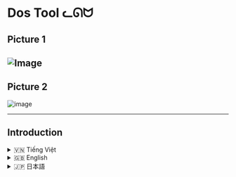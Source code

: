 # Dos Tool ᓚᘏᗢ

## Picture 1
![Image](https://github.com/user-attachments/assets/3216e857-a591-46c6-ac36-b98ab480a1ad)
----------
## Picture 2
![image](https://github.com/user-attachments/assets/f5ad12f0-5203-4d30-8517-2edf4a9145ea)

-----------
## Introduction
<details>
<summary> 🇻🇳  Tiếng Việt</summary>

## Mô tả

**Dos Tool** là một công cụ mã nguồn mở được viết bằng Python, cho phép bạn thực hiện các cuộc tấn công DoS (Từ chối Dịch vụ) vào các máy chủ web. Công cụ này hỗ trợ nhiều phương thức tấn công khác nhau, bao gồm:

*   **GET Flood:** Gửi một lượng lớn các yêu cầu GET đến máy chủ mục tiêu.
*   **POST Flood:** Gửi một lượng lớn các yêu cầu POST với dữ liệu ngẫu nhiên đến máy chủ mục tiêu.
*   **Mixed HTTP Methods:**  Kết hợp các phương thức HTTP khác nhau (GET, POST, PUT, DELETE) để tấn công.
*   **Slowloris:** Duy trì nhiều kết nối HTTP đến máy chủ mục tiêu, nhưng chỉ gửi các header không hoàn chỉnh, làm cạn kiệt tài nguyên của máy chủ.
*   **R.U.D.Y (R-U-Dead-Yet):** Gửi các yêu cầu POST với trường `Content-Length` rất lớn, nhưng sau đó gửi dữ liệu thực tế rất chậm, từng byte một, làm máy chủ phải chờ đợi trong thời gian dài.
*  **Search Engine Attack:**  Gửi requests đến trang tìm kiếm (ví dụ như: /search?=...).

Công cụ cũng cho phép bạn tùy chỉnh các tham số như số lượng luồng, thời gian tấn công, User-Agent, cookie, và nhiều tham số khác.

## ⚠️ Cảnh báo ⚠️

*   **Trách nhiệm pháp lý:** Việc sử dụng công cụ này để tấn công các hệ thống mà bạn không có quyền truy cập là **bất hợp pháp** và có thể dẫn đến hậu quả pháp lý nghiêm trọng.  Chỉ sử dụng công cụ này trên các hệ thống mà bạn có quyền kiểm thử.
*   **Ảnh hưởng đến hệ thống:** Các cuộc tấn công DoS có thể làm gián đoạn hoặc ngừng hoạt động của các dịch vụ trực tuyến. Hãy cân nhắc kỹ lưỡng trước khi thực hiện tấn công.
*   **Mục đích giáo dục:** Công cụ này được thiết kế cho mục đích giáo dục và nghiên cứu bảo mật. Tác giả không chịu trách nhiệm cho bất kỳ hành vi sử dụng sai mục đích nào.

## Các tính năng chính

*   **Đa luồng:** Tấn công đồng thời bằng nhiều luồng, tăng hiệu quả tấn công.
*   **Tùy biến cao:**  Cho phép tùy chỉnh nhiều tham số như:
    *   Số lượng luồng.
    *   Thời gian tấn công.
    *   User-Agent (từ file hoặc thủ công).
    *   Cookie.
    *   Headers tùy chỉnh (cho Slowloris và R.U.D.Y).
    *   Tốc độ làm mới (cập nhật thông tin).
*   **Hỗ trợ nhiều phương thức tấn công:** GET, POST, PUT, DELETE, Slowloris, R.U.D.Y, và Search Engine Attack.
*   **Giao diện trực quan:** Sử dụng thư viện `rich` để hiển thị thông tin trạng thái tấn công một cách đẹp mắt và dễ theo dõi.
*   **Logging:** Ghi lại log của cuộc tấn công vào file (tùy chọn).
*   **Tự động tạo User-Agent, Request:** Nếu bạn chọn.

## Cài đặt

1.  **Cài đặt Python:** Đảm bảo bạn đã cài đặt Python 3.7 trở lên.
2.  **Clone repository (hoặc tải xuống):**
    ```bash
    git clone https://github.com/Rin1809/Dos_Tool.git
    cd Dos-Tool
    ```
3.   **(Tùy chọn) Tạo và kích hoạt môi trường ảo:**  Điều này được khuyến nghị để tránh xung đột thư viện.
    ```bash
     python -m venv moitruongao
    ```

    * Trên window:
        ```
        moitruongao\Scripts\activate
        ```

    * Trên (Linux/macOS):
         ```
         source moitruongao/bin/activate
         ```
4.  **Cài đặt các thư viện cần thiết:**  `requirements.txt` đã được tạo sẵn (nằm trong folder).
    *Nếu chưa có `requirements.txt` hãy tạo thủ công (với nội dung liệt kê các thư viện sau):
        ```
        requests
        aiohttp
        rich
        ```
     ```bash
     pip install -r requirements.txt
     ```

## Cách sử dụng

1.  **Chạy file `run.bat`:** File này sẽ tự động kiểm tra và cài đặt môi trường ảo (nếu chưa có), cài đặt các thư viện cần thiết, và sau đó chạy công cụ.

2.  **Nhập các tham số:**  Công cụ sẽ yêu cầu bạn nhập các thông tin sau:
    *   **Chế độ tấn công:**  Chọn một trong các chế độ:
        *   **1:** Tấn công GET đơn giản (mặc định).
        *   **2:** Tấn công TÙY CHỈNH (cho phép chọn nhiều phương thức HTTP).
        *   **3:** Tấn công Slowloris.
        *   **4:** Tấn công R.U.D.Y.
        *   **5:**  Tấn công SEARCH
    *   **URL mục tiêu:**
        *   **Từ file:**  Nhập tên file chứa danh sách các URL (mỗi URL một dòng). Ví dụ: `urls.txt`.
        *   **Thủ công:** Nhập trực tiếp URL, ví dụ: `https://example.com`.
        *  Với Search engine, bạn nhập URL có dạng: `https://yurineko.my/search?query=` (Nếu thủ công), và làm theo hướng dẫn.
    *   **Số lượng luồng:**  Số lượng kết nối đồng thời (ví dụ: 100).
    *   **Tốc độ làm mới (refresh rate):**  Thời gian cập nhật thông tin trạng thái (ví dụ: 0.5 giây).
    *   **Thời gian tấn công:**  Thời gian tấn công (giây). Nhập `0` để tấn công vĩnh viễn (không khuyến khích).
    *   **Tùy chọn phương thức HTTP (nếu chọn chế độ TÙY CHỈNH):**  Nhập các phương thức tấn công, cách nhau bởi dấu phẩy, ví dụ: `GET, POST, PUT`.  Hoặc nhập `ALL` để chọn tất cả.
    *   **Tùy chọn cookie:**  Nếu muốn thêm cookie, nhập `y` và nhập giá trị cookie. Nếu không, nhập `n`.
    *   **Tùy chọn User-Agent:**
        *   **Từ file:**  Nhập tên file chứa danh sách User-Agent (mỗi User-Agent một dòng). Ví dụ: `user_agents.txt`.
        *   **Thủ công:** Nhập User-Agent trực tiếp.
    * **(Chỉ với SLOWLORIS) Ports**  chọn: `80` (HTTP), `443` (HTTPS), hoặc cả hai (`3`).
    * **(Chỉ với SLOWLORIS và R.U.D.Y)**  Chọn lấy header `tự động` hay `thủ công`.
    *   **Lưu log:**  Nếu muốn lưu log, nhập `y`. Nếu không, nhập `n`.

3.  **Theo dõi tiến trình:** Công cụ sẽ hiển thị bảng trạng thái tấn công, bao gồm các thông tin:
    *   Tổng số luồng.
    *   Tổng số yêu cầu.
    *   Số yêu cầu thành công.
    *   Số yêu cầu thất bại.
    *   Thời gian đã trôi qua.
    *   Tiến trình chi tiết cho từng URL (đã hoàn thành / tổng số, phần trăm, tốc độ).
    *   Log các hoạt động gần đây (10 hoạt động cuối).

4.  **Dừng tấn công:**  Nhấn `Ctrl + C` để dừng tấn công.

## Ví dụ chi tiết (rất chi tiết, từng option 1)

**Ví dụ 1: Tấn công GET đơn giản vào một URL**

1.  Chạy `run.bat`.
2.  Chọn chế độ tấn công: `1` (GET).
3.  Chọn cách nhập URL: `2` (thủ công).
4.  Nhập URL: `https://example.com`.
5.  Nhập số luồng: `50`.
6.  Nhập tốc độ làm mới: `0.5`.
7.  Nhập thời gian tấn công: `60` (tấn công trong 60 giây).
8.  Thêm cookie?: `n`.
9.  Chọn User-Agent: `2` (thủ công).
10. Nhập User-Agent: `Mozilla/5.0 (Windows NT 10.0; Win64; x64) AppleWebKit/537.36 (KHTML, like Gecko) Chrome/91.0.4472.124 Safari/537.36`.
11. Lưu log?: `y`.

**Ví dụ 2: Tấn công tùy chỉnh với nhiều phương thức HTTP vào nhiều URL từ file**

1.  Tạo một file `urls.txt` với nội dung sau (mỗi URL một dòng):

    ```
    https://example.com
    https://example.net
    https://example.org
    ```
2.  Chạy `run.bat`.
3.  Chọn chế độ tấn công: `2` (TÙY CHỈNH).
4.  Chọn cách nhập URL: `1` (từ file).
5.  Nhập tên file: `urls.txt`.
6.  Nhập số luồng: `100`.
7.  Nhập tốc độ làm mới: `1`.
8.  Nhập thời gian tấn công: `0` (tấn công vĩnh viễn - *không khuyến khích*, hãy cẩn thận!).
9.  Chọn các phương thức HTTP: `GET, POST`.
10. Thêm cookie?: `y`.
11. Nhập giá trị cookie: `sessionid=abcdef123456; csrftoken=xyz789`.
12. Chọn User-Agent: `1` (từ file).
13. Nhập tên file chứa User-Agent: `user_agents.txt` (bạn cần tạo file này, mỗi dòng một User-Agent).
14. Lưu log?: `n`.

**Ví dụ 3: Tấn công Slowloris**

1.  Chạy `run.bat`
2.  Chọn chế độ tấn công: `3` (Slowloris).
3.  Chọn cách nhập URL: `2` (Nhập thủ công)
4. Nhập URL: `http://example.com`
5. Nhập số lượng: `200`.
6.  Nhập tốc độ làm mới: `0.5`.
7. Nhập thời gian tấn công `30`.
8. Thêm cookie: `n`.
9. Chọn cách lấy headers: `1` (tự động) (Với Slowloris thì nên tự động)
10. Chọn cổng tấn công `3` (Cả hai 80 và 443)
11. Lưu log: `n`

**Ví dụ 4: Tấn công R.U.D.Y.**
Tương tự như trên, nhưng:
 *  Chọn chế độ tấn công `4`.
 * Nên chọn lấy Headers `tự động`.

**Ví dụ 5: Tấn công Search engine**
1.  Chạy `run.bat`
2.  Chọn chế độ tấn công: `5`.
3.  Chọn cách nhập URL: `2` (thủ công)
4. Nhập url search: `https://example.com/search?q=`.
5. Chọn `Có` muốn thêm từ khóa tìm kiếm không?: `y`
6. Nhập từ khóa: `dos,attack,python`.
7.  Và nhập các thông tin khác (threads, time,...)

**Lưu ý quan trọng về Slowloris và R.U.D.Y:**

*   Hai phương thức tấn công này khai thác các lỗ hổng ở tầng ứng dụng (Layer 7), không phải tầng mạng (Layer 3/4 như SYN Flood).
*   Chúng hoạt động bằng cách làm cho máy chủ web "bận rộn" với các kết nối dở dang, thay vì làm quá tải băng thông.
*   Cần điều chỉnh các tham số (như số lượng luồng, thời gian chờ) cho phù hợp với từng mục tiêu.

</details>

<details>
<summary> 🇬🇧 English</summary>

## Description

**Dos Tool** is an open-source tool written in Python that allows you to perform DoS (Denial of Service) attacks on web servers.  This tool supports various attack methods, including:

*   **GET Flood:** Sends a large number of GET requests to the target server.
*   **POST Flood:** Sends a large number of POST requests with random data to the target server.
*   **Mixed HTTP Methods:** Combines different HTTP methods (GET, POST, PUT, DELETE) to attack.
*   **Slowloris:** Maintains multiple HTTP connections to the target server, but only sends incomplete headers, exhausting the server's resources.
*   **R.U.D.Y (R-U-Dead-Yet):** Sends POST requests with a very large `Content-Length` field, but then sends the actual data very slowly, byte by byte, forcing the server to wait for a long time.
* **Search Engine Attack:** Sends requests to a search page (eg: /search?=...).

The tool also allows you to customize parameters such as the number of threads, attack duration, User-Agent, cookies, and more.

## ⚠️ Warning ⚠️

*   **Legal Responsibility:** Using this tool to attack systems that you do not have access to is **illegal** and can lead to serious legal consequences. Only use this tool on systems that you have permission to test.
*   **System Impact:** DoS attacks can disrupt or shut down online services. Consider carefully before carrying out an attack.
*   **Educational Purpose:** This tool is designed for educational and security research purposes. The author is not responsible for any misuse.

## Key Features

*   **Multi-threaded:** Attack simultaneously with multiple threads, increasing attack effectiveness.
*   **Highly Customizable:**  Allows you to customize many parameters such as:
    *   Number of threads.
    *   Attack duration.
    *   User-Agent (from file or manually).
    *   Cookies.
    *   Custom Headers (for Slowloris and R.U.D.Y).
    * Refresh Rate.
*   **Supports multiple attack methods:** GET, POST, PUT, DELETE, Slowloris, R.U.D.Y, and Search Engine Attack.
*   **Intuitive Interface:** Uses the `rich` library to display attack status information in a beautiful and easy-to-follow way.
*   **Logging:**  Logs the attack to a file (optional).
* **Auto generate User-Agent, Requests headers** (If you choose)

## Installation

1.  **Install Python:** Make sure you have Python 3.7 or later installed.
2.  **Clone the repository (or download):**
    ```bash
    git clone https://github.com/Rin1809/Dos_Tool.git)
    cd Dos-Tool
    ```
3.  **(Optional) Create and activate a virtual environment:**  This is recommended to avoid library conflicts.
     ```bash
     python -m venv venv
     ```
     * On Windows:
        ```
        venv\Scripts\activate
        ```
     * On Linux/macOS:
        ```
         source venv/bin/activate
        ```

4.  **Install the required libraries:** `requirements.txt` is included in the folder.
      *If `requirements.txt` is missing, create one manually (list these libs):
        ```
        requests
        aiohttp
        rich
        ```
    ```bash
    pip install -r requirements.txt
    ```

## Usage

1.  **Run the `run.bat` file:** This file will automatically check and install the virtual environment (if it doesn't exist), install the necessary libraries, and then run the tool.

2.  **Enter the parameters:** The tool will ask you to enter the following information:
    *   **Attack Mode:**  Choose one of the following modes:
        *   **1:** Simple GET attack (default).
        *   **2:** CUSTOM attack (allows you to select multiple HTTP methods).
        *   **3:** Slowloris attack.
        *   **4:** R.U.D.Y attack.
        * **5:** Search Attack.
    *   **Target URL:**
        *   **From file:** Enter the name of the file containing the list of URLs (one URL per line).  Example: `urls.txt`.
        *   **Manually:** Enter the URL directly, for example: `https://example.com`.
        * With search engines, use URLs like: `https://yurineko.my/search?query=` (Manually), follow instructions.
    *   **Number of threads:**  The number of concurrent connections (e.g., 100).
    *   **Refresh rate:** The time to update the status information (e.g., 0.5 seconds).
    *   **Attack time:**  The duration of the attack (seconds). Enter `0` for a perpetual attack (not recommended).
    *   **HTTP method options (if CUSTOM mode is selected):** Enter the attack methods, separated by commas, for example: `GET, POST, PUT`. Or enter `ALL` to select all.
    *   **Cookie options:** If you want to add a cookie, enter `y` and enter the cookie value.  Otherwise, enter `n`.
    *   **User-Agent options:**
        *   **From file:**  Enter the name of the file containing the User-Agent list (one User-Agent per line). Example: `user_agents.txt`.
        *   **Manually:** Enter the User-Agent directly.
    * **(SLOWLORIS only)**:  Select ports `80` (HTTP), `443` (HTTPS), or both (`3`).
    * **(SLOWLORIS and R.U.D.Y only):** Select headers are generated `automatically` or `manually`.
    *   **Save log:**  If you want to save the log, enter `y`.  Otherwise, enter `n`.

3.  **Monitor progress:**  The tool will display an attack status table, including information:
    *   Total number of threads.
    *   Total number of requests.
    *   Number of successful requests.
    *   Number of failed requests.
    *   Elapsed time.
    *   Detailed progress for each URL (completed / total, percentage, speed).
    *   Log of recent activity (last 10 activities).

4.  **Stop attack:** Press `Ctrl + C` to stop the attack.

## Detailed Examples

**Example 1: Simple GET attack on a single URL**

1.  Run `run.bat`.
2.  Choose attack mode: `1` (GET).
3.  Choose how to enter the URL: `2` (manually).
4.  Enter URL: `https://example.com`.
5.  Enter the number of threads: `50`.
6.  Enter refresh rate: `0.5`.
7.  Enter attack time: `60` (attack for 60 seconds).
8.  Add cookie?: `n`.
9.  Choose User-Agent: `2` (manually).
10. Enter User-Agent: `Mozilla/5.0 (Windows NT 10.0; Win64; x64) AppleWebKit/537.36 (KHTML, like Gecko) Chrome/91.0.4472.124 Safari/537.36`.
11. Save log?: `y`.

**Example 2: Custom attack with multiple HTTP methods on multiple URLs from a file**

1.  Create a `urls.txt` file with the following content (one URL per line):

    ```
    https://example.com
    https://example.net
    https://example.org
    ```

2.  Run `run.bat`.
3.  Choose attack mode: `2` (CUSTOM).
4.  Choose how to enter the URL: `1` (from file).
5.  Enter file name: `urls.txt`.
6.  Enter number of threads: `100`.
7.  Enter refresh rate: `1`.
8.  Enter attack time: `0` (perpetual attack - *not recommended*, be careful!).
9.  Choose HTTP methods: `GET, POST`.
10. Add cookie?: `y`.
11. Enter cookie value: `sessionid=abcdef123456; csrftoken=xyz789`.
12. Choose User-Agent: `1` (from file).
13. Enter the name of the User-Agent file: `user_agents.txt` (you need to create this file, one User-Agent per line).
14. Save log?: `n`.

**Example 3: Slowloris Attack**

1.  Run `run.bat`
2.  Choose attack mode: `3` (Slowloris)
3. Choose how to input url: `2` (Manually)
4. Enter url `http://example.com`.
5. Enter threads: `200`
6. Enter refresh rate `0.5`.
7. Enter attack time: `30`
8. Add cookie: `n`
9. Choose headers method: `1` (automatically)
10. Choose attack ports: `3` (both 80 and 443).
11. Save log?: `n`

**Example 4: R.U.D.Y. Attack**
Similar, but:
   * Select mode `4`.
   * Recommend to get headers `automatically`.

**Example 5: Search Engine Attack**
1. Run `run.bat`.
2. Choose attack mode: `5` (Search).
3. Choose url input `2` (Manually).
4. Enter url `https://example.com/search?q=`.
5.  Select `y` to input keywords.
6. Input: `dos,attack,python`
7. And input others infomations (threads, time,...)

**Important notes about Slowloris and R.U.D.Y.:**

*   These two attack methods exploit vulnerabilities in the application layer (Layer 7), not the network layer (Layer 3/4 like SYN Flood).
*   They work by keeping web servers "busy" with dangling connections, rather than overloading bandwidth.
*   Parameters (such as number of threads, timeouts) need to be adjusted for each target.
</details>

<details>
<summary> 🇯🇵 日本語</summary>

## 説明

**Dos Tool** は、Python で書かれたオープンソースのツールで、Web サーバーに対して DoS (Denial of Service) 攻撃を実行できます。このツールは、次のようなさまざまな攻撃方法をサポートしています。

*   **GET Flood:** 大量のリクエストをターゲット サーバーに送信します。
*   **POST Flood:** ランダムなデータを含む大量の POST リクエストをターゲット サーバーに送信します。
*   **Mixed HTTP Methods:** さまざまな HTTP メソッド (GET、POST、PUT、DELETE) を組み合わせて攻撃します。
*   **Slowloris:** ターゲット サーバーへの複数の HTTP 接続を維持しますが、不完全なヘッダーのみを送信し、サーバーのリソースを使い果たします。
*   **R.U.D.Y (R-U-Dead-Yet):** 非常に大きな `Content-Length` フィールドを持つ POST リクエストを送信しますが、実際のデータを非常にゆっくりと (1 バイトずつ) 送信し、サーバーを長時間待機させます。
*   **検索エンジンの攻撃:** 検索ページへのリクエストを送信します (例: /search?=...)。

このツールでは、スレッド数、攻撃時間、User-Agent、Cookie などのパラメーターをカスタマイズすることもできます。

## ⚠️ 警告 ⚠️

*   **法的責任:** このツールを使用してアクセス権のないシステムを攻撃することは**違法**であり、深刻な法的結果を招く可能性があります。 このツールは、テストする権限があるシステムでのみ使用してください。
*   **システムへの影響:** DoS 攻撃は、オンライン サービスを中断またはシャットダウンする可能性があります。 攻撃を実行する前に、慎重に検討してください。
*   **教育目的:** このツールは、教育およびセキュリティ研究を目的として設計されています。 著者は、誤用について責任を負いません。

## 主な機能

*   **マルチスレッド:** 複数のスレッドで同時に攻撃し、攻撃効果を高めます。
*   **高度なカスタマイズ性:** 次のような多くのパラメーターをカスタマイズできます。
    *   スレッド数。
    *   攻撃時間。
    *   User-Agent (ファイルから、または手動で)。
    *   Cookie。
    *   カスタム ヘッダー (Slowloris および R.U.D.Y 用)。
    * 更新頻度
*   **複数の攻撃方法をサポート:** GET、POST、PUT、DELETE、Slowloris、R.U.D.Y、および検索エンジンの攻撃。
*   **直感的なインターフェース:** `rich` ライブラリを使用して、攻撃ステータス情報を美しく、わかりやすく表示します。
*   **ログ:** 攻撃のログをファイルに記録します (オプション)。
* **User-Agent、リクエストヘッダーを自動生成します** (選択した場合)。

## インストール

1.  **Python のインストール:** Python 3.7 以降がインストールされていることを確認してください。
2.  **リポジトリのクローン (またはダウンロード):**
    ```bash
    git clone https://github.com/Rin1809/Dos_Tool.git
    cd Dos-Tool
    ```
3.  **(オプション) 仮想環境を作成してアクティブ化する:** ライブラリの競合を避けるために、これをお勧めします。
     ```bash
     python -m venv venv
     ```

      * Windowsの場合:
         ```
         venv\Scripts\activate
         ```

     * Linux/macOS の場合:
         ```
         source venv/bin/activate
         ```
4.  **必要なライブラリをインストールします:** `requirements.txt`はフォルダーに含まれています。
   * `requirements.txt` がない場合は、手動で作成します (次のライブラリをリストします)。
    ```
    requests
    aiohttp
    rich
    ```
    ```bash
    pip install -r requirements.txt
    ```

## 使用方法

1.  **`run.bat` ファイルを実行します:** このファイルは、仮想環境を自動的にチェックしてインストールし (存在しない場合)、必要なライブラリをインストールしてから、ツールを実行します。

2.  **パラメーターを入力します:** ツールは、次の情報を入力するように求めます。
    *   **攻撃モード:** 次のいずれかのモードを選択します。
        *   **1:** 単純な GET 攻撃 (デフォルト)。
        *   **2:** カスタム攻撃 (複数の HTTP メソッドを選択できます)。
        *   **3:** Slowloris 攻撃。
        *   **4:** R.U.D.Y 攻撃。
        * **5:** 検索エンジンの攻撃。
    *   **ターゲット URL:**
        *   **ファイルから:** URL のリスト (1 行に 1 つの URL) を含むファイルの名前を入力します。 例: `urls.txt`.
        *   **手動:** URL を直接入力します。例: `https://example.com`.
        * 検索エンジンの場合は、次のようなURLを使用します: `https://yurineko.my/search?query=` (手動で)、指示に従います。
    *   **スレッド数:** 同時接続数 (例: 100)。
    *   **更新頻度:** ステータス情報を更新する時間 (例: 0.5 秒)。
    *   **攻撃時間:** 攻撃時間 (秒)。 永続的な攻撃の場合は `0` を入力します (推奨しません)。
    *   **HTTP メソッド オプション (カスタム モードが選択されている場合):** 攻撃メソッドをコンマで区切って入力します。例: `GET, POST, PUT`.  または、すべてを選択するには `ALL` と入力します。
    *   **Cookie オプション:** Cookie を追加する場合は、`y` を入力して Cookie 値を入力します。 それ以外の場合は、`n` を入力します。
    *   **User-Agent オプション:**
        *   **ファイルから:** User-Agent リスト (1 行に 1 つの User-Agent) を含むファイルの名前を入力します。例: `user_agents.txt`.
        *   **手動:** User-Agent を直接入力します。
    * **(SLOWLORIS のみ):** ポート `80` (HTTP)、`443` (HTTPS)、または両方 (`3`) を選択します。
    *   **(SLOWLORIS および R.U.D.Y のみ):** ヘッダーを`自動的`に生成するか、`手動`で生成するかを選択します。
    *   **ログを保存:** ログを保存する場合は、`y` を入力します。 それ以外の場合は、`n` を入力します。

3.  **進行状況の監視:** ツールは、攻撃ステータス テーブルを表示します。これには次の情報が含まれます。
    *   スレッドの総数。
    *   リクエストの総数。
    *   成功したリクエストの数。
    *   失敗したリクエストの数。
    *   経過時間。
    *   各 URL の詳細な進行状況 (完了 / 合計、パーセンテージ、速度)。
    *   最近のアクティビティのログ (最後のアクティビティ 10 件)。

4.  **攻撃を停止:** `Ctrl + C` を押して攻撃を停止します。

## 詳細な例

**例 1: 単一の URL に対する単純な GET 攻撃**

1.  `run.bat` を実行します。
2.  攻撃モードを選択します: `1` (GET)。
3.  URL の入力方法を選択します: `2` (手動)。
4.  URL を入力します: `https://example.com`.
5.  スレッド数を入力します: `50`.
6.  更新頻度を入力します: `0.5`.
7.  攻撃時間を入力します: `60` (60 秒間攻撃)。
8.  Cookie を追加しますか?: `n`.
9.  User-Agent を選択します: `2` (手動)。
10. User-Agent を入力します: `Mozilla/5.0 (Windows NT 10.0; Win64; x64) AppleWebKit/537.36 (KHTML, like Gecko) Chrome/91.0.4472.124 Safari/537.36`.
11. ログを保存しますか?: `y`.

**例 2: ファイルから複数の URL に対して複数の HTTP メソッドを使用したカスタム攻撃**

1.  次の内容の `urls.txt` ファイルを作成します (1 行に 1 つの URL)。

    ```
    https://example.com
    https://example.net
    https://example.org
    ```

2.  `run.bat` を実行します。
3.  攻撃モードを選択します: `2` (カスタム)。
4.  URL の入力方法を選択します: `1` (ファイルから)。
5.  ファイル名を入力します: `urls.txt`.
6.  スレッド数を入力します: `100`.
7.  更新頻度を入力します: `1`.
8.  攻撃時間を入力します: `0` (永続的な攻撃 - *推奨しません*、注意してください!)。
9.  HTTP メソッドを選択します: `GET, POST`.
10. Cookie を追加しますか?: `y`.
11. Cookie 値を入力します: `sessionid=abcdef123456; csrftoken=xyz789`.
12. User-Agent を選択します: `1` (ファイルから)。
13. User-Agent ファイルの名前を入力します: `user_agents.txt` (このファイルを作成する必要があります。1 行に 1 つの User-Agent)。
14. ログを保存しますか?: `n`.

**例 3: Slowloris 攻撃**

1.  `run.bat` を実行する
2.  攻撃モードを選択: `3` (Slowloris)
3.  URL の入力方法: `2` (手動)
4.  URLを入力: `http://example.com`
5. スレッド数を入力: `200`
6. 更新頻度を入力: `0.5`
7.  攻撃時間入力: `30`
8.  Cookie を追加: `n`
9.  ヘッダーの取得方法を選択: `1` (自動)。
10. 攻撃ポートを選択: `3` (80 と 443 の両方)。
11. ログを保存しますか: `n`

**例 4: R.U.D.Y. 攻撃**

これも同様ですが：
   * モード`4`を選択してください
   * ヘッダーを`自動的に`取得することをお勧めします。

**例 5: 検索エンジンの攻撃**

1. `run.bat` を実行する。
2.  攻撃モードを選択: `5` (検索)。
3.  URL の入力方法: `2` (手動)。
4.  URLを入力: `https://example.com/search?q=`.
5. キーワードを入力するには、`y` を選択します。
6. 入力: `dos,attack,python`.
7. その他の情報 (スレッド、時間など) を入力します。

**Slowloris と R.U.D.Y. に関する重要な注意事項:**

*   これらの 2 つの攻撃方法は、(SYN Flood のようなネットワーク層 (レイヤー 3/4) ではなく) アプリケーション層 (レイヤー 7) の脆弱性を悪用します。
*   これらは、帯域幅を過負荷にするのではなく、接続を切断した状態で Web サーバーを「ビジー」状態にすることで機能します。
*   パラメーター (スレッド数、タイムアウトなど) は、各ターゲットに合わせて調整する必要があります。

</details>
